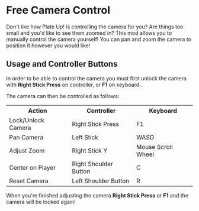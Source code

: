 # Free Camera Control

Don't like how Plate Up! is controlling the camera for you?  Are things too small and you'd like to see them zoomed in?  This mod allows you to manually control the camera yourself!  You can pan and zoom the camera to position it however you would like!

## Usage and Controller Buttons

In order to be able to control the camera you must first unlock the camera with **Right Stick Press** on controller, or **F1** on keyboard..

The camera can then be controlled as follows:

<table>
    <tr><th>Action</th><th>Controller</th><th>Keyboard</th></tr>
    <tr><td>Lock/Unlock Camera</td><td>Right Stick Press</td><td>F1</td></tr>
    <tr><td>Pan Camera</td><td>Left Stick</td><td>WASD</td></tr>
    <tr><td>Adjust Zoom</td><td>Right Stick Y</td><td>Mouse Scroll Wheel</td></tr>
    <tr><td>Center on Player</td><td>Right Shoulder Button</td><td>C</td></tr>
    <tr><td>Reset Camera</td><td>Left Shoulder Button</td><td>R</td></tr>
</table>

When you're finished adjusting the camera **Right Stick Press** or **F1** and the camera will be locked again!